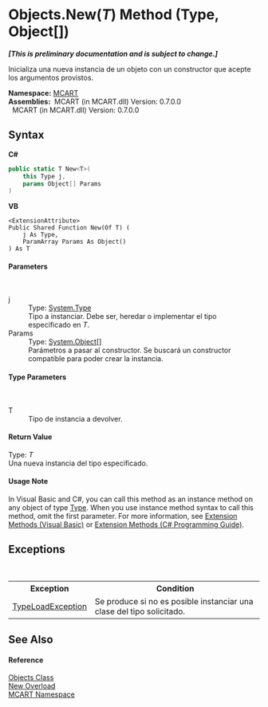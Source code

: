 # Objects.New(*T*) Method (Type, Object[])
 _**\[This is preliminary documentation and is subject to change.\]**_

Inicializa una nueva instancia de un objeto con un constructor que acepte los argumentos provistos.

**Namespace:**&nbsp;<a href="89e7854f-fe6f-d208-fb0c-b17953422852">MCART</a><br />**Assemblies:**&nbsp;&nbsp;MCART (in MCART.dll) Version: 0.7.0.0<br />&nbsp;&nbsp;MCART (in MCART.dll) Version: 0.7.0.0<br />

## Syntax

**C#**<br />
``` C#
public static T New<T>(
	this Type j,
	params Object[] Params
)

```

**VB**<br />
``` VB
<ExtensionAttribute>
Public Shared Function New(Of T) ( 
	j As Type,
	ParamArray Params As Object()
) As T
```


#### Parameters
&nbsp;<dl><dt>j</dt><dd>Type: <a href="http://msdn2.microsoft.com/es-es/library/42892f65" target="_blank">System.Type</a><br />Tipo a instanciar. Debe ser, heredar o implementar el tipo especificado en *T*.</dd><dt>Params</dt><dd>Type: <a href="http://msdn2.microsoft.com/es-es/library/e5kfa45b" target="_blank">System.Object</a>[]<br />Parámetros a pasar al constructor. Se buscará un constructor compatible para poder crear la instancia.</dd></dl>

#### Type Parameters
&nbsp;<dl><dt>T</dt><dd>Tipo de instancia a devolver.</dd></dl>

#### Return Value
Type: *T*<br />Una nueva instancia del tipo especificado.

#### Usage Note
In Visual Basic and C#, you can call this method as an instance method on any object of type <a href="http://msdn2.microsoft.com/es-es/library/42892f65" target="_blank">Type</a>. When you use instance method syntax to call this method, omit the first parameter. For more information, see <a href="http://msdn.microsoft.com/en-us/library/bb384936.aspx">Extension Methods (Visual Basic)</a> or <a href="http://msdn.microsoft.com/en-us/library/bb383977.aspx">Extension Methods (C# Programming Guide)</a>.

## Exceptions
&nbsp;<table><tr><th>Exception</th><th>Condition</th></tr><tr><td><a href="http://msdn2.microsoft.com/es-es/library/36t0y8dh" target="_blank">TypeLoadException</a></td><td>Se produce si no es posible instanciar una clase del tipo solicitado.</td></tr></table>

## See Also


#### Reference
<a href="bed01b44-1ba8-b02e-7f19-0855e84b8dbd">Objects Class</a><br /><a href="92a191b1-be81-a401-a196-06e73b7c5075">New Overload</a><br /><a href="89e7854f-fe6f-d208-fb0c-b17953422852">MCART Namespace</a><br />